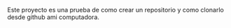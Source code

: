 Este proyecto es una prueba de como crear un repositorio y como clonarlo desde github ami computadora.
